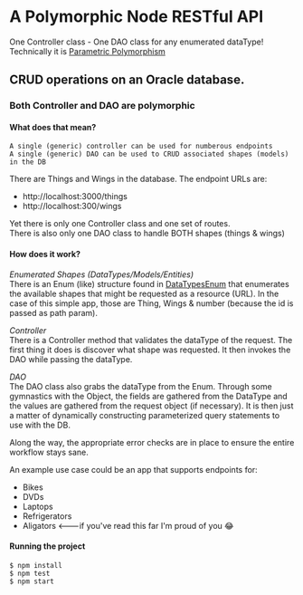 # A Polymorphic Node RESTful API  
One Controller class - One DAO class for any enumerated dataType!  
Technically it is [Parametric Polymorphism](https://www.techopedia.com/definition/21247/parametric-polymorphism)

## CRUD operations on an Oracle database.

### Both Controller and DAO are polymorphic
#### What does that mean?
    A single (generic) controller can be used for numberous endpoints 
    A single (generic) DAO can be used to CRUD associated shapes (models) in the DB
There are Things and Wings in the database.
The endpoint URLs are:
- http://localhost:3000/things
- http://localhost:300/wings

Yet there is only one Controller class and one set of routes.  
There is also only one DAO class to handle BOTH shapes (things & wings)

#### How does it work?

_Enumerated Shapes (DataTypes/Models/Entities)_  
There is an Enum (like) structure found in [DataTypesEnum](./src/models/DataTypesEnum.js) that enumerates the available shapes that might be requested as a resource (URL). In the case of this simple app, those are Thing, Wings & number (because the id is passed as path param).

_Controller_  
There is a Controller method that validates the dataType of the request. The first thing it does is discover what shape was requested. It then invokes the DAO while passing the dataType.

_DAO_  
The DAO class also grabs the dataType from the Enum. Through some gymnastics with the Object, the fields are gathered from the DataType and the values are gathered from the request object (if necessary). It is then just a matter of dynamically constructing parameterized query statements to use with the DB.

Along the way, the appropriate error checks are in place to ensure the entire workflow stays sane.

An example use case could be an app that supports endpoints for:  
 - Bikes
 - DVDs
 - Laptops
 - Refrigerators
 - Aligators <---if you've read this far I'm proud of you 😂

#### Running the project

    $ npm install
    $ npm test
    $ npm start


